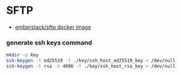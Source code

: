 # SFTP

- [emberstack/sftp docker image](https://github.com/emberstack/docker-sftp)

### generate ssh keys command

```sh
mkdir -p key
ssh-keygen -t ed25519 -f ./key/ssh_host_ed25519_key < /dev/null
ssh-keygen -t rsa -b 4096 -f ./key/ssh_host_rsa_key < /dev/null
```
